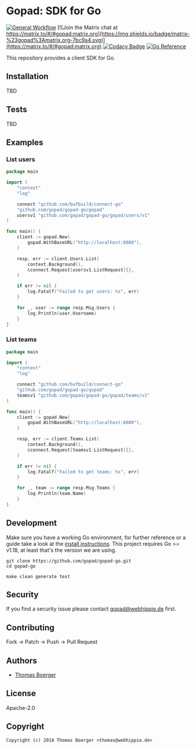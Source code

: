# Gopad: SDK for Go

[![General Workflow](https://github.com/gopad/gopad-go/actions/workflows/general.yml/badge.svg)](https://github.com/gopad/gopad-go/actions/workflows/general.yml) [![Join the Matrix chat at https://matrix.to/#/#gopad:matrix.org](https://img.shields.io/badge/matrix-%23gopad%3Amatrix.org-7bc9a4.svg)](https://matrix.to/#/#gopad:matrix.org) [![Codacy Badge](https://app.codacy.com/project/badge/Grade/6aafa031df1746baa55287204ccea99f)](https://www.codacy.com/gh/gopad/gopad-go/dashboard?utm_source=github.com&amp;utm_medium=referral&amp;utm_content=gopad/gopad-go&amp;utm_campaign=Badge_Grade) [![Go Reference](https://pkg.go.dev/badge/github.com/gopad/gopad-go.svg)](https://pkg.go.dev/github.com/gopad/gopad-go)

This repository provides a client SDK for Go.

## Installation

TBD

## Tests

TBD

## Examples

### List users

[embedmd]:# (examples/list-users/main.go go)
```go
package main

import (
	"context"
	"log"

	connect "github.com/bufbuild/connect-go"
	"github.com/gopad/gopad-go/gopad"
	usersv1 "github.com/gopad/gopad-go/gopad/users/v1"
)

func main() {
	client := gopad.New(
		gopad.WithBaseURL("http://localhost:8080"),
	)

	resp, err := client.Users.List(
		context.Background(),
		&connect.Request[usersv1.ListRequest]{},
	)

	if err != nil {
		log.Fatalf("Failed to get users: %s", err)
	}

	for _, user := range resp.Msg.Users {
		log.Println(user.Username)
	}
}
```

### List teams

[embedmd]:# (examples/list-teams/main.go go)
```go
package main

import (
	"context"
	"log"

	connect "github.com/bufbuild/connect-go"
	"github.com/gopad/gopad-go/gopad"
	teamsv1 "github.com/gopad/gopad-go/gopad/teams/v1"
)

func main() {
	client := gopad.New(
		gopad.WithBaseURL("http://localhost:8080"),
	)

	resp, err := client.Teams.List(
		context.Background(),
		&connect.Request[teamsv1.ListRequest]{},
	)

	if err != nil {
		log.Fatalf("Failed to get teams: %s", err)
	}

	for _, team := range resp.Msg.Teams {
		log.Println(team.Name)
	}
}
```

## Development

Make sure you have a working Go environment, for further reference or a guide
take a look at the [install instructions][golang]. This project requires
Go >= v1.18, at least that's the version we are using.

```console
git clone https://github.com/gopad/gopad-go.git
cd gopad-go

make clean generate test
```

## Security

If you find a security issue please contact
[gopad@webhippie.de](mailto:gopad@webhippie.de) first.

## Contributing

Fork -> Patch -> Push -> Pull Request

## Authors

-   [Thomas Boerger](https://github.com/tboerger)

## License

Apache-2.0

## Copyright

```console
Copyright (c) 2018 Thomas Boerger <thomas@webhippie.de>
```

[golang]: http://golang.org/doc/install.html
